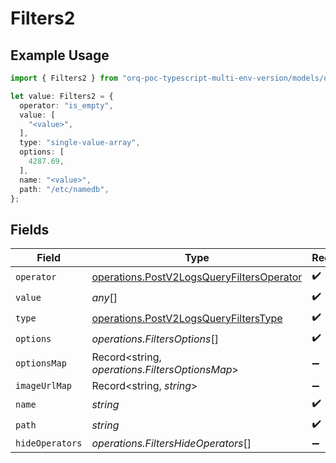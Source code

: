 # Filters2

## Example Usage

```typescript
import { Filters2 } from "orq-poc-typescript-multi-env-version/models/operations";

let value: Filters2 = {
  operator: "is_empty",
  value: [
    "<value>",
  ],
  type: "single-value-array",
  options: [
    4287.69,
  ],
  name: "<value>",
  path: "/etc/namedb",
};
```

## Fields

| Field                                                                                                  | Type                                                                                                   | Required                                                                                               | Description                                                                                            |
| ------------------------------------------------------------------------------------------------------ | ------------------------------------------------------------------------------------------------------ | ------------------------------------------------------------------------------------------------------ | ------------------------------------------------------------------------------------------------------ |
| `operator`                                                                                             | [operations.PostV2LogsQueryFiltersOperator](../../models/operations/postv2logsqueryfiltersoperator.md) | :heavy_check_mark:                                                                                     | N/A                                                                                                    |
| `value`                                                                                                | *any*[]                                                                                                | :heavy_check_mark:                                                                                     | N/A                                                                                                    |
| `type`                                                                                                 | [operations.PostV2LogsQueryFiltersType](../../models/operations/postv2logsqueryfilterstype.md)         | :heavy_check_mark:                                                                                     | N/A                                                                                                    |
| `options`                                                                                              | *operations.FiltersOptions*[]                                                                          | :heavy_check_mark:                                                                                     | N/A                                                                                                    |
| `optionsMap`                                                                                           | Record<string, *operations.FiltersOptionsMap*>                                                         | :heavy_minus_sign:                                                                                     | N/A                                                                                                    |
| `imageUrlMap`                                                                                          | Record<string, *string*>                                                                               | :heavy_minus_sign:                                                                                     | N/A                                                                                                    |
| `name`                                                                                                 | *string*                                                                                               | :heavy_check_mark:                                                                                     | N/A                                                                                                    |
| `path`                                                                                                 | *string*                                                                                               | :heavy_check_mark:                                                                                     | N/A                                                                                                    |
| `hideOperators`                                                                                        | *operations.FiltersHideOperators*[]                                                                    | :heavy_minus_sign:                                                                                     | N/A                                                                                                    |
